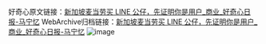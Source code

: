 好奇心原文链接：[新加坡麦当劳买 LINE 公仔，先证明你是用户_商业_好奇心日报-马宁忆](https://www.qdaily.com/articles/4987.html)
WebArchive归档链接：[新加坡麦当劳买 LINE 公仔，先证明你是用户_商业_好奇心日报-马宁忆](http://web.archive.org/web/20190623163538/https://www.qdaily.com/articles/4987.html)
![image](http://ww3.sinaimg.cn/large/007d5XDply1g3wg8j6ooqj30u02fe4qp)